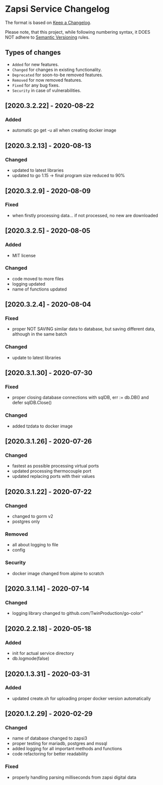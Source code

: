 # Zapsi Service Changelog

The format is based on [Keep a Changelog](http://keepachangelog.com/en/1.0.0/).

Please note, that this project, while following numbering syntax, it DOES NOT
adhere to [Semantic Versioning](http://semver.org/spec/v2.0.0.html) rules.

## Types of changes

* ```Added``` for new features.
* ```Changed``` for changes in existing functionality.
* ```Deprecated``` for soon-to-be removed features.
* ```Removed``` for now removed features.
* ```Fixed``` for any bug fixes.
* ```Security``` in case of vulnerabilities.

## [2020.3.2.22] - 2020-08-22

### Added
- automatic go get -u all when creating docker image

## [2020.3.2.13] - 2020-08-13

### Changed
- updated to latest libraries
- updated to go 1.15 -> final program size reduced to 90%

## [2020.3.2.9] - 2020-08-09

### Fixed
- when firstly processing data... if not processed, no new are downloaded

## [2020.3.2.5] - 2020-08-05

### Added
- MIT license

### Changed
- code moved to more files
- logging updated
- name of functions updated


## [2020.3.2.4] - 2020-08-04

### Fixed
- proper NOT SAVING similar data to database, but saving different data, although in the same batch

### Changed
- update to latest libraries

## [2020.3.1.30] - 2020-07-30

### Fixed
- proper closing database connections with sqlDB, err := db.DB() and defer sqlDB.Close()

### Changed
- added tzdata to docker image

## [2020.3.1.26] - 2020-07-26

### Changed
- fastest as possible processing virtual ports
- updated processing thermocouple port
- updated replacing ports with their values

## [2020.3.1.22] - 2020-07-22

### Changed
- changed to gorm v2
- postgres only

### Removed
- all about logging to file
- config

### Security
- docker image changed from alpine to scratch

## [2020.3.1.14] - 2020-07-14

### Changed
- logging library changed to github.com/TwinProduction/go-color"

## [2020.2.2.18] - 2020-05-18

### Added
- init for actual service directory
- db.logmode(false)

## [2020.1.3.31] - 2020-03-31

### Added
- updated create.sh for uploading proper docker version automatically

## [2020.1.2.29] - 2020-02-29

### Changed
- name of database changed to zapsi3
- proper testing for mariadb, postgres and mssql
- added logging for all important methods and functions
- code refactoring for better readability

### Fixed
- properly handling parsing milliseconds from zapsi digital data